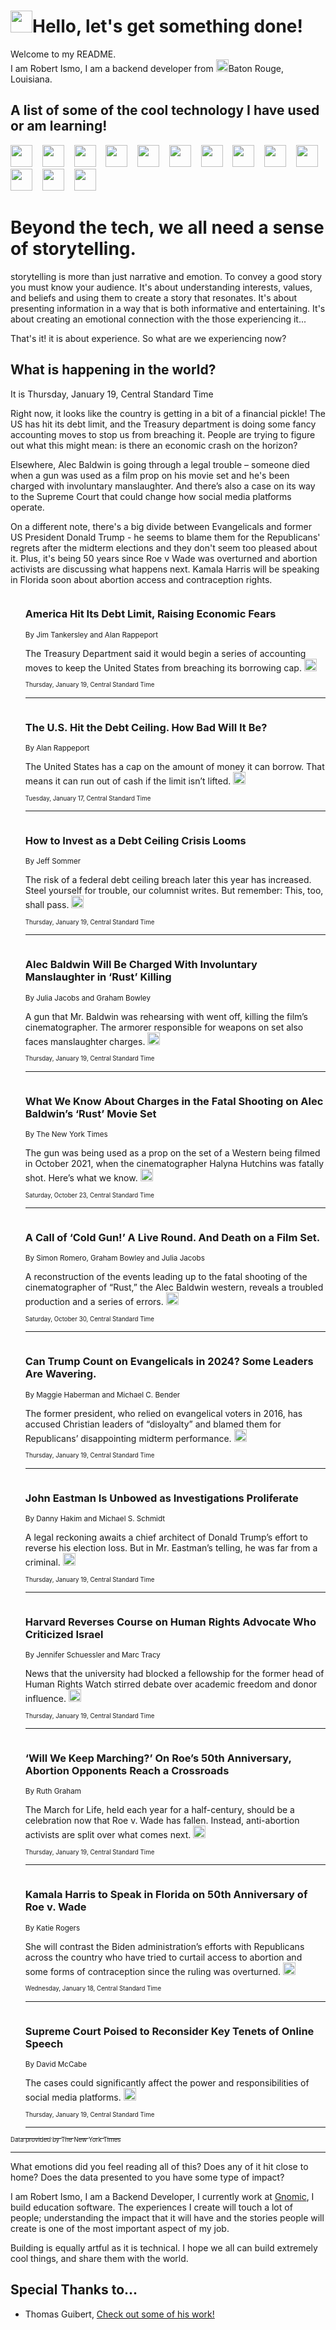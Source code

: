 <h1><img src="https://emojis.slackmojis.com/emojis/images/1643514375/3493/hot-coffee.gif?1643514375" width="35"/>Hello, let's get something done!</h1>

<p>Welcome to my README.<br/>
I am Robert Ismo, I am a backend developer from <img src="https://emojis.slackmojis.com/emojis/images/1638395689/50435/moulin_rouge.png?1638395689" width="20"/>Baton Rouge, Louisiana.</p>
<h2>A list of some of the cool technology I have used or am learning!</h2>
<p>
<img src="https://emojis.slackmojis.com/emojis/images/1643516091/21142/meow_bongotap.gif?1643516091" width="35" alt="">
<img src="https://img.shields.io/badge/Favorite%20Frontend%20Framework-SvelteKit-f83903" alt="">
<img src="https://img.shields.io/badge/Second%20Favorite-Vue-40b581" alt="">
<img src="https://img.shields.io/badge/Most%20Used%20Runtime-Nodejs-78b061" alt="">
<img src="https://emojis.slackmojis.com/emojis/images/1643517416/34482/fire.gif?1643517416" width="35" alt="">
<img src="https://img.shields.io/badge/Javascript%20But%20Better-Typescript-0078ca" alt="">
<img src="https://img.shields.io/badge/Favorite%20Language-Elixir-3e244d" alt="">
<img src="https://img.shields.io/badge/Containerize%20Everything-Docker-6ac9ef" alt="">
<img src="https://emojis.slackmojis.com/emojis/images/1643514596/5999/meow_party.gif?1643514596" width="35" alt="">
<img src="https://img.shields.io/badge/API%20Love%20Language-Graphql-de32a5" alt="">
<img src="https://img.shields.io/badge/Our%20Favorite%20Version%20Controller-Git-e94f33" alt="">
<img src="https://img.shields.io/badge/Favorite%20Database-Redis-d42d1d" alt="">
<img src="https://emojis.slackmojis.com/emojis/images/1643514559/5584/deployparrot.gif?1643514559" width="35" alt="">
<img src="https://img.shields.io/badge/Container%20Interstate-RabbitMQ-f66200" alt="">
<img src="https://img.shields.io/badge/Gotta%20Learn-Kubernetes-316adf" alt="">
<img src="https://img.shields.io/badge/Really%20Mature%20Now-WASM-654fef" alt="">
<img src="https://emojis.slackmojis.com/emojis/images/1666642497/61942/dance_vibe.gif?1666642497" width="35" alt="">
<img src="https://img.shields.io/badge/For%20My%20M1-ARM64-657d96" alt="">
<img src="https://img.shields.io/badge/Loving%20This%20So%20Much-TailwindCSS-17bcb5" alt="">
<img src="https://img.shields.io/badge/Cool%20Build%20Tool-Vite-f9cb24" alt="">
<img src="https://emojis.slackmojis.com/emojis/images/1669231376/62819/working-on-it.gif?1669231376" width="35" alt="">
<img src="https://img.shields.io/badge/Fun%20and%20Easy%20Database-MongoDB-5f8c49" alt="">
<img src="https://img.shields.io/badge/JS%20Life%20Support-NPM-c73737" alt="">
<img src="https://img.shields.io/badge/I%20Liked%20It-DynamoDB-0073b9" alt="">
<img src="https://emojis.slackmojis.com/emojis/images/1643514045/46/question.gif?1643514045" width="35" alt="">
<img src="https://img.shields.io/badge/cool-React-60d6f9" alt="">
<img src="https://img.shields.io/badge/Future%20Big%20Project-Lambda-f37e00" alt="">
<img src="https://img.shields.io/badge/NPM%20But%20Better-PNPM-f1aa07" alt="">
<img src="https://emojis.slackmojis.com/emojis/images/1643514943/9662/fbwow.gif?1643514943" width="35" alt="">
<img src="https://img.shields.io/badge/First%20Language-C-662079" alt="">
<img src="https://img.shields.io/badge/Where%20I%20Deploy%20Frontend-Vercel-000000" alt="">
<img src="https://img.shields.io/badge/Who%20Does%20not%20Want%20an%20App-Swift-f9492a" alt="">
<img src="https://emojis.slackmojis.com/emojis/images/1643514058/151/javascript.png?1643514058" width="35" alt="">
<img src="https://img.shields.io/badge/cool-Python-fbd542" alt="">
<img src="https://img.shields.io/badge/Favorite%20Something-Stripe-656cdc" alt="">
<img src="https://img.shields.io/badge/Of%20Course-HTML5-ed6327" alt="">
<img src="https://emojis.slackmojis.com/emojis/images/1660415405/60731/bomb.gif?1660415405" width="35" alt="">
<img src="https://img.shields.io/badge/hate-CSS-2964ec" alt="">
<img src="https://img.shields.io/badge/Learning-CircleCI-141215" alt="">
<img src="https://img.shields.io/badge/Learning-Rust-fbbb3b" alt="">
<img src="https://emojis.slackmojis.com/emojis/images/1660415397/60712/writing-hand.gif?1660415397" width="35" alt="">
<img src="https://img.shields.io/badge/Dev%20Browser%20of%20Choice-Firefox-cc4e26" alt="">
<img src="https://img.shields.io/badge/Recoverying%20From%20Windows-UNIX-1781e3" alt="">
<img src="https://img.shields.io/badge/LOVE-LogSeq-90c1c2" alt="">
<img src="https://emojis.slackmojis.com/emojis/images/1643514066/223/kirby.gif?1643514066" width="35" alt="">
<img src="https://img.shields.io/badge/Daily%20Driver-MacOS-e6e6e8" alt="">
<img src="https://img.shields.io/badge/Git%20Server-Github-000000" alt="">
<img src="https://img.shields.io/badge/enjoyable-EC2-f17428" alt="">
<img src="https://emojis.slackmojis.com/emojis/images/1643514239/2069/excited.gif?1643514239" width="35" alt="">
</p>
<h1>Beyond the tech, we all need a sense of storytelling.</h1>
<p>storytelling is more than just narrative and emotion. To convey a good story you must know your audience. It's about understanding interests, values, and beliefs and using them to create a story that resonates. It's about presenting information in a way that is both informative and entertaining. It's about creating an emotional connection with the those experiencing it...</p>
<p>That's it! it is about experience. So what are we experiencing now?</p>
<h2>What is happening in the world?</h2>
<p>It is Thursday, January 19, Central Standard Time</p>
<p>
Right now, it looks like the country is getting in a bit of a financial pickle! The US has hit its debt limit, and the Treasury department is doing some fancy accounting moves to stop us from breaching it. People are trying to figure out what this might mean: is there an economic crash on the horizon? 

Elsewhere, Alec Baldwin is going through a legal trouble – someone died when a gun was used as a film prop on his movie set and he&#39;s been charged with involuntary manslaughter. And there’s also a case on its way to the Supreme Court that could change how social media platforms operate.

On a different note, there&#39;s a big divide between Evangelicals and former US President Donald Trump - he seems to blame them for the Republicans&#39; regrets after the midterm elections and they don&#39;t seem too pleased about it. Plus, it&#39;s being 50 years since Roe v Wade was overturned and abortion activists are discussing what happens next. Kamala Harris will be speaking in Florida soon about abortion access and contraception rights.</p>
<ol>
<img src="https://img.shields.io/badge/-us-blue" alt="">
<h3>America Hit Its Debt Limit, Raising Economic Fears</h3>
<sub>By Jim Tankersley and Alan Rappeport</sub>
<p>The Treasury Department said it would begin a series of accounting moves to keep the United States from breaching its borrowing cap.  <a href="https://nyti.ms/3XFoOOX"><img src="https://developer.nytimes.com/files/poweredby_nytimes_30b.png?v=1583354208352" height="20"></a></p>
<sub><sub>Thursday, January 19, Central Standard Time</sub></sub>
<hr/>
<img src="https://img.shields.io/badge/-business-blue" alt="">
<h3>The U.S. Hit the Debt Ceiling. How Bad Will It Be?</h3>
<sub>By Alan Rappeport</sub>
<p>The United States has a cap on the amount of money it can borrow. That means it can run out of cash if the limit isn’t lifted.  <a href="https://nyti.ms/3IQea3T"><img src="https://developer.nytimes.com/files/poweredby_nytimes_30b.png?v=1583354208352" height="20"></a></p>
<sub><sub>Tuesday, January 17, Central Standard Time</sub></sub>
<hr/>
<img src="https://img.shields.io/badge/-business-blue" alt="">
<h3>How to Invest as a Debt Ceiling Crisis Looms</h3>
<sub>By Jeff Sommer</sub>
<p>The risk of a federal debt ceiling breach later this year has increased. Steel yourself for trouble, our columnist writes. But remember: This, too, shall pass.  <a href="https://nyti.ms/3wf6Sit"><img src="https://developer.nytimes.com/files/poweredby_nytimes_30b.png?v=1583354208352" height="20"></a></p>
<sub><sub>Thursday, January 19, Central Standard Time</sub></sub>
<hr/>
<img src="https://img.shields.io/badge/-arts-blue" alt="">
<h3>Alec Baldwin Will Be Charged With Involuntary Manslaughter in ‘Rust’ Killing</h3>
<sub>By Julia Jacobs and Graham Bowley</sub>
<p>A gun that Mr. Baldwin was rehearsing with went off, killing the film’s cinematographer. The armorer responsible for weapons on set also faces manslaughter charges.  <a href="https://nyti.ms/3iQdz7M"><img src="https://developer.nytimes.com/files/poweredby_nytimes_30b.png?v=1583354208352" height="20"></a></p>
<sub><sub>Thursday, January 19, Central Standard Time</sub></sub>
<hr/>
<img src="https://img.shields.io/badge/-movies-blue" alt="">
<h3>What We Know About Charges in the Fatal Shooting on Alec Baldwin’s ‘Rust’ Movie Set</h3>
<sub>By The New York Times</sub>
<p>The gun was being used as a prop on the set of a Western being filmed in October 2021, when the cinematographer Halyna Hutchins was fatally shot. Here’s what we know.  <a href="https://nyti.ms/3ngjLnE"><img src="https://developer.nytimes.com/files/poweredby_nytimes_30b.png?v=1583354208352" height="20"></a></p>
<sub><sub>Saturday, October 23, Central Standard Time</sub></sub>
<hr/>
<img src="https://img.shields.io/badge/-movies-blue" alt="">
<h3>A Call of ‘Cold Gun!’ A Live Round. And Death on a Film Set.</h3>
<sub>By Simon Romero, Graham Bowley and Julia Jacobs</sub>
<p>A reconstruction of the events leading up to the fatal shooting of the cinematographer of “Rust,” the Alec Baldwin western, reveals a troubled production and a series of errors.  <a href="https://nyti.ms/3BzV1fq"><img src="https://developer.nytimes.com/files/poweredby_nytimes_30b.png?v=1583354208352" height="20"></a></p>
<sub><sub>Saturday, October 30, Central Standard Time</sub></sub>
<hr/>
<img src="https://img.shields.io/badge/-us-blue" alt="">
<h3>Can Trump Count on Evangelicals in 2024? Some Leaders Are Wavering.</h3>
<sub>By Maggie Haberman and Michael C. Bender</sub>
<p>The former president, who relied on evangelical voters in 2016, has accused Christian leaders of “disloyalty” and blamed them for Republicans’ disappointing midterm performance.  <a href="https://nyti.ms/3XoBZnS"><img src="https://developer.nytimes.com/files/poweredby_nytimes_30b.png?v=1583354208352" height="20"></a></p>
<sub><sub>Thursday, January 19, Central Standard Time</sub></sub>
<hr/>
<img src="https://img.shields.io/badge/-us-blue" alt="">
<h3>John Eastman Is Unbowed as Investigations Proliferate</h3>
<sub>By Danny Hakim and Michael S. Schmidt</sub>
<p>A legal reckoning awaits a chief architect of Donald Trump’s effort to reverse his election loss. But in Mr. Eastman’s telling, he was far from a criminal.  <a href="https://nyti.ms/3D1qmuN"><img src="https://developer.nytimes.com/files/poweredby_nytimes_30b.png?v=1583354208352" height="20"></a></p>
<sub><sub>Thursday, January 19, Central Standard Time</sub></sub>
<hr/>
<img src="https://img.shields.io/badge/-arts-blue" alt="">
<h3>Harvard Reverses Course on Human Rights Advocate Who Criticized Israel</h3>
<sub>By Jennifer Schuessler and Marc Tracy</sub>
<p>News that the university had blocked a fellowship for the former head of Human Rights Watch stirred debate over academic freedom and donor influence.  <a href="https://nyti.ms/3ZOZLLq"><img src="https://developer.nytimes.com/files/poweredby_nytimes_30b.png?v=1583354208352" height="20"></a></p>
<sub><sub>Thursday, January 19, Central Standard Time</sub></sub>
<hr/>
<img src="https://img.shields.io/badge/-us-blue" alt="">
<h3>‘Will We Keep Marching?’ On Roe’s 50th Anniversary, Abortion Opponents Reach a Crossroads</h3>
<sub>By Ruth Graham</sub>
<p>The March for Life, held each year for a half-century, should be a celebration now that Roe v. Wade has fallen. Instead, anti-abortion activists are split over what comes next.  <a href="https://nyti.ms/3GUAO8r"><img src="https://developer.nytimes.com/files/poweredby_nytimes_30b.png?v=1583354208352" height="20"></a></p>
<sub><sub>Thursday, January 19, Central Standard Time</sub></sub>
<hr/>
<img src="https://img.shields.io/badge/-us-blue" alt="">
<h3>Kamala Harris to Speak in Florida on 50th Anniversary of Roe v. Wade</h3>
<sub>By Katie Rogers</sub>
<p>She will contrast the Biden administration’s efforts with Republicans across the country who have tried to curtail access to abortion and some forms of contraception since the ruling was overturned.  <a href="https://nyti.ms/3D0aOaJ"><img src="https://developer.nytimes.com/files/poweredby_nytimes_30b.png?v=1583354208352" height="20"></a></p>
<sub><sub>Wednesday, January 18, Central Standard Time</sub></sub>
<hr/>
<img src="https://img.shields.io/badge/-technology-blue" alt="">
<h3>Supreme Court Poised to Reconsider Key Tenets of Online Speech</h3>
<sub>By David McCabe</sub>
<p>The cases could significantly affect the power and responsibilities of social media platforms.  <a href="https://nyti.ms/3WoyNr5"><img src="https://developer.nytimes.com/files/poweredby_nytimes_30b.png?v=1583354208352" height="20"></a></p>
<sub><sub>Thursday, January 19, Central Standard Time</sub></sub>
<hr/>
</ol>
<a href="https://developer.nytimes.com"><sub><sub>Data provided by The New York Times</sub></sub></a>
<hr/>
<p>What emotions did you feel reading all of this? Does any of it hit close to home? Does the data presented to you have some type of impact?</p>
<p>I am Robert Ismo, I am a Backend Developer, I currently work at <a href="https://gnomic.education/">Gnomic</a>, I build education software. The experiences I create will touch a lot of people; understanding the impact that it will have and the stories people will create is one of the most important aspect of my job.</p>
<p>Building is equally artful as it is technical. I hope we all can build extremely cool things, and share them with the world.</p>
<h2>Special Thanks to...</h2>
<ul>
<li>Thomas Guibert, <a href="https://github.com/thmsgbrt/thmsgbrt">Check out some of his work!</a></li>
</ul>